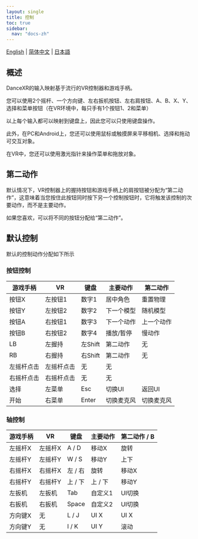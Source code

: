 ```yaml
---
layout: single
title: 控制
toc: true
sidebar:
  nav: "docs-zh"
---
```

[English](/dancexr/features/controls) | [简体中文](/zh/dancexr/features/controls) | [日本語](/jp/dancexr/features/controls)


## 概述
DanceXR的输入映射基于流行的VR控制器和游戏手柄。

您可以使用2个摇杆、一个方向键、左右扳机按钮、左右肩按钮、A、B、X、Y、选择和菜单按钮（在VR环境中，每只手有1个按钮1、2和菜单）

以上每个输入都可以映射到键盘上，因此您可以只使用键盘操作。

此外，在PC和Android上，您还可以使用鼠标或触摸屏来平移相机、选择和拖动可交互对象。

在VR中，您还可以使用激光指针来操作菜单和拖放对象。

## 第二动作
默认情况下，VR控制器上的握持按钮和游戏手柄上的肩按钮被分配为“第二动作”，这意味着当您按住此按钮同时按下另一个控制按钮时，它将触发该控制的次要动作，而不是主要动作。

如果您喜欢，可以将不同的按钮分配给“第二动作”。

## 默认控制
默认的控制动作分配如下所示

### 按钮控制

| 游戏手柄 | VR | 键盘 | 主要动作 | 第二动作 | 
| --- | --- | --- | --- | --- |
| 按钮X | 左按钮1 | 数字1 | 居中角色 | 重置物理 |
| 按钮Y | 左按钮2 | 数字2 | 下一个模型 | 随机模型 |
| 按钮A | 右按钮1 | 数字3 | 下一个动作 | 上一个动作 |
| 按钮B | 右按钮2 | 数字4 | 播放/暂停 | 慢动作 |
| LB | 左握持 | 左Shift | 第二动作 | 无 |
| RB | 右握持 | 右Shift | 第二动作 | 无 |
| 左摇杆点击 | 左摇杆点击 | 无 | 无 |
| 右摇杆点击 | 右摇杆点击 | 无 | 无 |
| 选择 | 左菜单 | Esc | 切换UI | 返回UI |
| 开始 | 右菜单 | Enter | 切换麦克风 | 切换麦克风 |


### 轴控制

| 游戏手柄 | VR | 键盘 | 主要动作 | 第二动作 / B | 
| --- | --- | --- | --- | ---  |
| 左摇杆X | 左摇杆X | A / D | 移动X | 旋转 |
| 左摇杆Y | 左摇杆Y | W / S | 移动Y | 上下 |
| 右摇杆X | 右摇杆X | 左 / 右 | 旋转 | 移动X |
| 右摇杆Y | 右摇杆Y | 上 / 下 | 上 / 下 | 移动Y |
| 左扳机 | 左扳机 | Tab | 自定义1 | UI切换 |
| 右扳机 | 右扳机 | Space | 自定义2 | UI切换 |
| 方向键X | 无 | L / J | UI X | UI X |
| 方向键Y | 无 | I / K | UI Y | 滚动 |